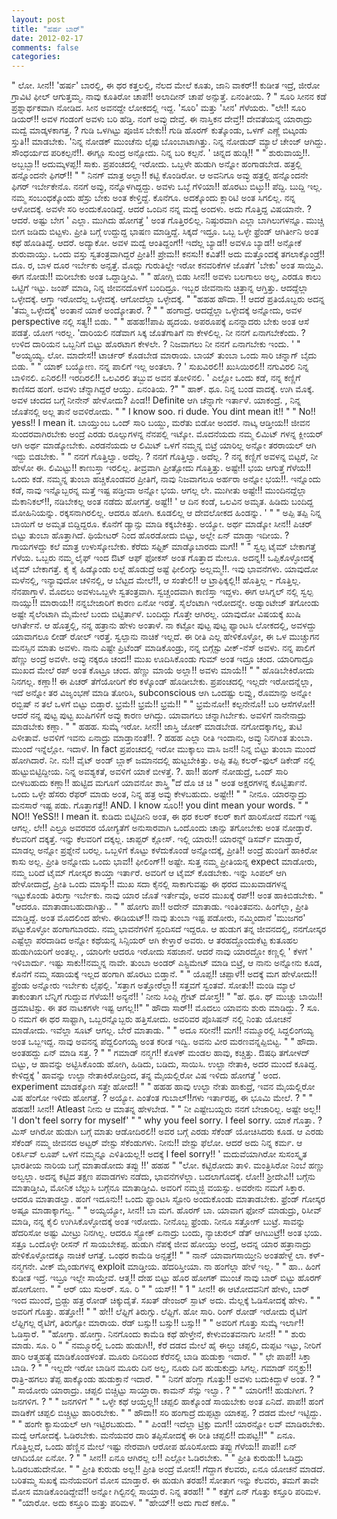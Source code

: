 ```yaml
---
layout: post
title: "ಹರ್ಷ ಬಾರ್"
date: 2012-02-17
comments: false
categories: 
---
```



  " ಲೋ. ಸೀನ!! 'ಹರ್ಷ' ಬಾರಲ್ಲಿ, ಈ ಥರ ಕತ್ತಲಲ್ಲಿ, ನೆಲದ ಮೇಲೆ ಕೂತು, ಜಾನಿ ವಾಕರ್!! ಕುಡೀತ ಇದ್ರೆ, ಜೀರೋ ಗ್ರಾವಿಟಿ ಫೀಲ್ ಆಗುತ್ತಮ್ಮ.  ನಾವು ಕೂತಿರೋ ಚಾಪೆ!! ಅಲಾದೀನ್ ಚಾಪೆ ಅನ್ಸುತ್ತೆ.  ಏನಂತೀಯ. ? " ಸೂರಿ ಸೀನನ ಕಡೆ ಪ್ರಶ್ನಾರ್ಥಕವಾಗಿ ನೋಡಿದ.  ಸೀನ ಅವನದ್ದೇ ಲೋಕದಲ್ಲಿ ಇದ್ದ.   'ಸೂರಿ' ಮತ್ತು 'ಸೀನ' ಗೆಳೆಯರು.   "ಲೇ!! ಸೂರಿ ಡಿಯರ್!! ಅವಳ ಗಂಡಂಗೆ ಅವಳು ಬರಿ ಹೆಡ್ತಿ.  ನಂಗೆ ಅವ್ಳು ದೇವ್ತೆ.  ಈ ನಾಸ್ತಿಕನ ದೇವ್ತೆ!!  ದೇವತೆಯನ್ನ ಯಾರಾದ್ರು ಮದ್ವೆ ಮಾಡ್ಕಳಕಾಗತ್ತ. ? ಗುಡಿ ಒಳಗಿಟ್ಟು ಪೂಜಿಸ ಬೇಕು!! ಗುಡಿ ಹೊರಗ್ ಕುತ್ಕೊಂಡು, ಒಳಗ್ ಎಣ್ಣೆ ಬಿಟ್ಕಂಡು ಸ್ತುತಿ!! ಮಾಡಬೇಕು.  'ನಿನ್ನ ನೋಡಕ್ ಮುಂಚೆನು ಲೈಫು ಬೊಂಬಾಟಾಗಿತ್ತು.  ನಿನ್ನ ನೋಡುದ್ ಮ್ಯಾಲೆ ಚೇಂಜ್ ಆಗಿದ್ದು.  ಸೌಂಧರ್ಯದ ಪರಿಕಲ್ಪನೆ!!.  ಈಗ್ಲೂ ಸುಂದ್ರ ಅನ್ಸೋದು.  ನಿನ್ನ ಬರಿ ಕಲ್ಪನೆ. '  ಚಿನ್ನದ ಹುಡ್ಗಿ!! "  " ಶುರುವಾಯ್ತ!!.  ಅಬ್ಬಬ್ಬಾ!! ಅದುಮ್ಕಳಪ್ಪ!! ಸಾಕು.  ಪ್ರಪಂಚದಲ್ಲಿ ಇರೋದು.  ಒಬ್ಬಳೇ ಹುಡುಗಿ ಅನ್ನೋ ಹಂಗಾಡಬೇಡ.  ಹತ್ರಲ್ಲಿ ಹನ್ನೊಂದನೇ ಫಿಗರ್!! "  " ನಿನಗ್ ಮಾತ್ರ ಅಲ್ಲಾ!! ಕಟ್ಟಿ ಕೊಂಡಿರೋ.  ಆ ಅವನಿಗೂ ಅವ್ಳು ಹತ್ರಲ್ಲಿ ಹನ್ನೊಂದನೇ ಫಿಗರ್ ಇರ್ಬೇಕೇನೊ.  ನನಗೆ ಅವ್ಳು, ನನ್ನೊಳಗಿದ್ದದ್ದು.  ಅವಳು ಒಬ್ಳೆ ಗೆಳಿಯಾ!! ಹೊರಟು ಬಿಟ್ಳು!! ಪೆದ್ದಿ.  ಬುದ್ದಿ ಇಲ್ಲ.  ನಮ್ಮ ಸಂಬಂಧಕ್ಕೊಂದು ಹೆಸ್ರು ಬೇಕು ಅಂತ ಕೇಳ್ತಿದ್ದೆ.  ಕೊನೆಗೂ.  ಅದಕ್ಕೊಂದು ಕ್ಲಾರಿಟಿ ಅಂತ ಸಿಗಲಿಲ್ಲ.  ನನ್ನ ಆಳೋದಕ್ಕೆ.  ಅವಳೇ ಸರಿ ಅಂದುಕೊಂಡಿದ್ದೆ.  ಆದರೆ ಒಂದಿನ ನನ್ನ ಮದ್ವೆ ಅಂದಳು.  ಅದು ಗೊತ್ತಿದ್ದ ವಿಷಯಾನೇ. ? ಆದರೆ.  ಅಷ್ಟು ಬೇಗ ' ಎಲ್ಲಾ.  ಮುಗಿದು ಹೋಗತ್ತೆ ' ಅಂತ ಗೊತ್ತಿರಲಿಲ್ಲ.  ನಿಷ್ಠುರವಾಗಿ ಎಲ್ಲಾ ಬಾಗಿಲುಗಳನ್ನೂ.  ಮುಚ್ಚಿ ಬೀಗ ಜಡಿದು ಬಿಟ್ಟಳು.     ಪ್ರೀತಿ ಬಗ್ಗೆ ಉದ್ದುದ್ದ ಭಾಷಣ ಮಾಡ್ತಿದ್ದೆ.   ಸಿಕ್ಕದೆ ಇದ್ರೂ.  ಒಬ್ಬ ಒಳ್ಳೇ ಫ್ರೆಂಡ್ ಆಗಿರ್ತೀನಿ ಅಂತ ಕಥೆ ಹೊಡಿತಿದ್ದೆ.  ಆದರೆ.  ಅದ್ಯಾಕೋ.  ಅವಳ ಮದ್ವೆ ಆಂತಿದ್ದಂಗೆ!! ಇದೆಲ್ಲ ಬ್ಯಾಡ!! ಅವಳೂ ಬ್ಯಾಡ!!  ಅನ್ಸೋಕೆ ಶುರುವಾಯ್ತು.  ಒಂದು ವಸ್ತು ಸ್ವತಂತ್ರವಾಗಿದ್ದರೆ ಪ್ರೀತಿ!! ಪ್ರೇಮ!! ಕನಸು!! ಕವಿತೆ!! ಅದು ಮತ್ತೊಂದಕ್ಕೆ ತಗಲಾಕ್ಕೊಂಡ್ರೆ!! ದೂ. ರ, ಬಾಳ ದೂರ ಇರ್ಬೇಕು ಅನ್ಸತ್ತೆ.  ಮೊದ್ಲು ಗುರುತಿಲ್ದೇ ಇರೋ ಕನವರಿಕೆಗಳ ಜೊತೆಗೆ 'ಬೇಕು' ಅಂತ ಸಾಯ್ತಿವಿ.  ಈಗ ನೋಡು!! ಮರೀಬೇಕು ಅಂತ ಒದ್ದಾಡ್ತೀವಿ.  "   " ಹೋಗ್ಲಿ ಬಿಡು ಸೀನ!! ಅವಳು ಬಲಗಾಲು ಅಲ್ಲ, ಎರಡೂ ಕಾಲು ಒಟ್ಟಿಗೆ ಇಟ್ಟು.  ಜಂಪ್ ಮಾಡಿ,   ನಿನ್ನ ಜೀವನದೊಳಗೆ ಬಂದಿದ್ರೂ.  ಇಬ್ಬರ ಜೀವನಾನು ಚಿತ್ರಾನ್ನ ಆಗ್ತಿತ್ತು.   ಆದದ್ದೆಲ್ಲಾ ಒಳ್ಳೇದಕ್ಕೆ.  ಆಗ್ತಾ ಇರೋದೆಲ್ಲ ಒಳ್ಳೇದಕ್ಕೆ.   ಆಗೋದೆಲ್ಲಾ ಒಳ್ಳೇದಕ್ಕೆ.  "  "ಹಹಹ ಹೌದಾ. !! ಆದರೆ ಪ್ರತಿಯೊಬ್ಬರು ಅದನ್ನ 'ತಮ್ಮ ಒಳ್ಳೇದಕ್ಕೆ' ಅಂತಾನೆ ಯಾಕೆ ಅಂದ್ಕೋತಾರೆ. ? "  " ಹಂಗಾದ್ರೆ.  ಆದದ್ದೆಲ್ಲಾ ಒಳ್ಳೇದಕ್ಕೆ ಅನ್ನೋದು, ಅವಳ perspective ನಲ್ಲಿ ಸತ್ಯ!! ಬಿಡು. "  " ಹಹಹ!!ಪಾಪಿ ಹೃದಯ.  ಅಪರೂಪಕ್ಕೆ ಏನನ್ನಾದರು ಬೇಕು ಅಂತ ಆಸೆ ಪಡತ್ತೆ.  ಯೋಗ ಇರಲ್ಲ.  'ದಾರಿಯಲಿ ನಡೆವಾಗ ಸಿಕ್ಕ ಜೊತೆಗಾತಿಗೆ ನಾ ಕೇಳಲಿಲ್ಲ.  ನೀ ನನಗೆ ಏನಾಗಬೇಕೆಂದು. ? ಉಳಿದ ದಾರಿಯನ ಒಬ್ಬನಿಗೆ ಬಿಟ್ಟು ಹೊರಟಾಗ ಕೇಳಲೇ. ? ನಿಜವಾಗಲು ನೀ ನನಗೆ ಏನಾಗಬೇಕು ಇಂದು. ' "  "ಅಯ್ಯಯ್ಯ.  ಲೋ.  ಮಾದೇಸ!! ಟಾರ್ಚರ್ ಕೊಡಬೇಡ ಮಾರಾಯ.  ಬಾಯ್ ತುಂಬಾ ಒಂದು ಸಾರಿ ಚನ್ನಾಗ್ ಬೈದು ಬಿಡು. "  " ಯಾಕ್ ಬಯ್ಯೋಣ.  ನನ್ನ ಪಾಲಿಗೆ ಇಲ್ಲ ಅಂತಲಾ. ? ' ಸುಖವಿರಲಿ!! ಖುಸಿಯಿರಲಿ!! ನಗುವಿರಲಿ ನಿನ್ನ ಬಾಳಿನಲಿ.  ಏನಿರಲಿ!! ಇರದಿರಲಿ!! ಒಲವಿರಲಿ ತಬ್ಬುವ ಅವನ ತೋಳಿನಲಿ.  ' ಎಲ್ಲೋ ಒಂದು ಕಡೆ, ನನ್ನ ಕಣ್ಣಿಗೆ ಕಾಣಿಸದ ಹಂಗೆ.  ಅವಳು ಚೆನ್ನಾಗಿದ್ದರೆ ಆಯ್ತು.  ಏನಂತಿಯ. ?"  " ಹಾಕ್.  ಥೂ.  ನಿನ್ನ ಬಂಡ ವಾದಕ್ಕೆ.  ಉಗಿ ಮೊಕ್ಕೆ.  ಅವಳ ಚಂದದ ಬಗ್ಗೆ ನೀನೇನ್ ಹೇಳೋದು? ಪಿಂಡ!! Definite ಆಗಿ ಚೆನ್ನಾಗೇ ಇರ್ತಾಳೆ.  ಯಾಕಂದ್ರೆ. , ನಿನ್ನ ಜೊತೆನಲ್ಲಿ ಅಲ್ಲ ತಾನೆ ಅವಳಿರೋದು.  "  " I know soo. ri dude.  You dint mean it!! "  " No!! yess!! I mean it.  ಬಾಯ್ತುಂಬ ಒಂದ್ ಸಾರಿ ಬಯ್ದು, ಮರೆತು ಬಿಡೋ ಅಂದರೆ.  ನಾಟ್ಕ ಆಡ್ತೀಯ!! ಜೀವನ ಸುಂದರವಾಗಿರಬೇಕು ಅಂದ್ರೆ ಎರಡು ರೂಲ್ಸುಗಳನ್ನ ನೆನಪಲ್ಲಿ ಇಟ್ಕೋ.  ಮೊದನೆಯದು ನಮ್ಮ ಲಿಮಿಟ್ ಗಳನ್ನ ಕ್ಲೀಯರ್ ಆಗಿ ಅರ್ಥ ಮಾಡ್ಕೋಬೇಕು.  ಎರಡನೆಯದು ಆ ಲಿಮಿಟ್ ಒಳಗೆ ನಮ್ಮನ್ನ ಬಿಟ್ರೆ ಯಾರಿಲ್ಲ ಅನ್ನೋ ತರರಾಯಲ್ ಆಗಿ ಇದ್ದು ಬಿಡಬೇಕು.  "  " ನನಗೆ ಗೊತ್ತಿಲ್ವಾ.  ಅದೆಲ್ಲ. ? ನನಗೆ ಗೊತ್ತಿಲ್ವಾ.  ಅದೆಲ್ಲ. ? ನನ್ನ ಕಣ್ಣಿಗೆ ಅವಳನ್ನ ಬಿಟ್ಟರೆ, ನೀ ಹೇಳೋ ಈ.  ಲಿಮಿಟ್ಟು!! ಕಾಣುಸ್ತಾ ಇರಲಿಲ್ಲ.  ತೀವ್ರವಾಗಿ ಪ್ರೀತ್ಸೋದು ಗೊತ್ತಿತ್ತು.  ಅಷ್ಟೇ!!  ಭಯ ಆಗುತ್ತೆ ಗೆಳೆಯ!! ಒಂದು  ಕಡೆ.  ನಮ್ಮನ್ನ ತುಂಬಾ ಹಚ್ಚಿಕೊಂಡವರ ಪ್ರೀತಿಗೆ, ನಾವು ನಿಜವಾಗಲೂ ಅರ್ಹರಾ ಅನ್ನೋ  ಭಯ!!.  ಇನ್ನೊಂದು ಕಡೆ, ನಾವು  ಇನ್ನೊಬ್ಬರನ್ನ ಮತ್ತೆ ಇಷ್ಟ ಪಡ್ತೀವಾ ಅನ್ನೋ ಭಯ.  ಆಗಲ್ಲ ಲೇ.  ಮುಗೀತು ಅಷ್ಟೇ!! ಮುಂದಿನದ್ದೆಲ್ಲಾ ಮೆಕಾನಿಕಲ್!!, ನಡಿಬೇಕಲ್ಲ ಅಂತ ನಡೆದು ಹೋಗತ್ತೆ.  ಅಷ್ಟೆ!! ' ಆ ದಿನ ಕಂಡೆ, ಒಲವಿನ ಅಮೃತ.  ಹಿಡಿದು ಬಂದಿದ್ದ ಮೋಹಿನಿಯನ್ನು.  ರಕ್ಕಸನಾಗಿರಲಿಲ್ಲ.  ಆದರೂ ಹೋಗಿ.  ಕೂಡಲಿಲ್ಲ ಆ ದೇವಲೋಕದ ಹಿಂಡನ್ನು. ' "  " ಅಪ್ಪಿ ತಪ್ಪಿ ನಿನ್ನ ಬಾಯಿಗೆ ಆ ಅಮೃತ ಬಿದ್ದಿದ್ದರೂ.  ಕೊನೆಗೆ ಡ್ಯಾನ್ಸು ಮಾಡಿ ಕಕ್ಕಬೇಕಿತ್ತು.  ಅಯ್ಯೋ.  ಅರ್ಥ ಮಾಡ್ಕೋ ಸೀನ!! ಪಿಚರ್ ಬಿಟ್ಟು ತುಂಬಾ ಹೊತ್ತಾಗಿದೆ.  ಥಿಯೇಟರ್ ನಿಂದ ಹೊರಡೋದು ಬಿಟ್ಟು, ಅಲ್ಲೇ ಏನ್ ಮಾಡ್ತಾ ಇದೀಯ. ? ಗಾಯಗಳದ್ದು ಕಲೆ ಮಾತ್ರ ಉಳುಸ್ಕೋಬೇಕು.  ಕೆರೆದು ಸಫ್ಟಿಕ್ ಮಾಡ್ಕೊಬಾರದು ಮಗ!! "  " ಸ್ವಲ್ಪ ಟೈಮ್ ಬೇಕಾಗತ್ತೆ ಗೆಳೆಯ.  ಒಬ್ಬರು ನಮ್ಮ ಲೈಫ್ ಇಂದ ಔಟ್ ಆಫ್ ಫೋಕಸ್ ಅಂತ ಗೊತ್ತಾದ ಮೇಲೂ.  ಅದನ್ನ!! ಒಪ್ಪಿಕೊಳ್ಳೋದಕ್ಕೆ ಟೈಮ್ ಬೇಕಾಗತ್ತೆ.  ಕೈ ಕೈ ಹಿಡ್ಕೊಂಡು ಲಲ್ಲೆ ಹೊಡುದ್ರೆ ಅಷ್ಟೆ ಫೀಲಿಂಗ್ಸು ಅಲ್ಲಮ್ಮ!!.  ಇವು ಭಾವನೆಗಳು.    ಯಾವುದೋ ಮಳೆನಲ್ಲಿ, ಇನ್ಯಾವುದೋ ಚಳಿನಲ್ಲಿ, ಆ ಬೆಟ್ಟದ ಮೇಲೆ!!, ಆ ಸಂತೇಲಿ!! ಆ ಟ್ರಾಫಿಕ್ಕಲ್ಲಿ!! ಹೊತ್ತಿಲ್ಲ - ಗೊತ್ತಿಲ್ಲ.  ನೆನಪಾಗ್ತಾಳೆ.  ಮೊದಲು ಅವಳುಒಬ್ಬಳೇ ಸ್ವತಂತ್ರವಾಗಿ. ಸ್ವಚ್ಚಂದವಾಗಿ ಕಾಣಿಸ್ತಾ ಇದ್ದಳು.  ಈಗ ಆಸಿಗ್ನಲ್ ನಲ್ಲಿ ಸ್ವಲ್ಪ ನಾಯ್ಸು!! ಮಾರಾಯ!! ನನ್ನಬೇಜಾರಿಗೆ ಕಾರಣ ಏನೋ ಇರತ್ತೆ.  ಸೈಲೆಂಟಾಗಿ ಇರೋದನ್ನೇ.  ಅಡ್ವಾಂಟೇಜ್ ತಗೋಂಡು ಅಷ್ಟೇ ಸೈಲೆಂಟಾಗಿ ಮೈಮೇಲೆ ಬಂದು ಬಿಟ್ಟಿರ್ತಾಳೆ.  ಬಂದಿದ್ದು ಗೊತ್ತೇ ಆಗಿರಲ್ಲ.   ಯಾವುದೋ ವಿಷಯಕ್ಕೆ ಖುಷಿ ಆಗಿರ್ತೇನೆ.  ಆ ಹೊತ್ತಲ್ಲಿ, ನನ್ನ ಹತ್ರಾನು ಹೇಳು ಅಂತಾಳೆ.   ನಾ ಕಟ್ಟೋ ಪುಟ್ಟ ಪುಟ್ಟ ಫ್ಯಾಂಟಸಿ ಲೋಕದಲ್ಲಿ, ಅವಳದ್ದು ಯಾವಾಗಲೂ ಲೀಡ್ ರೋಲ್ ಇರತ್ತೆ.   ಸ್ವಲ್ಪಾನು ನಾಚಿಕೆ ಇಲ್ಲದೆ.  ಈ ರೀತಿ ಎಲ್ಲ ಹೇಳಿಕೊಳ್ಳೋ, ಈ ಒಳ ಮುಚ್ಚುಗನ ಮನಸ್ಸಿನ ಮಾತು ಅವಳು.   ನಾನು ಎಷ್ಟೇ ಪ್ರಿಟೆಂಡ್ ಮಾಡಿಕೊಂಡ್ರು, ನನ್ನ ಬಿಗ್ಗೆಸ್ಟು ವೀಕ್-ನೆಸ್ ಅವಳು.   ನನ್ನ ಪಾಲಿಗೆ ಹೆಣ್ಣು ಅಂದ್ರೆ ಅವಳೇ.  ಅವ್ಳು ನಕ್ಕರೂ ಚಂದ!! ಮುಖ ಊದಿಸಿಕೊಂಡು ಗುಮ್ ಅಂತ ಇದ್ರೂ ಚಂದ.  ಯಾರಿಗಾದ್ರೂ ಮುಖದ ಮೇಲೆ ರಪ್ ಅಂತ ಕೊಟ್ರೂ ಚಂದ.  ಹೆಣ್ಣು ಮಾಯೆ ಅಲ್ಲಾ!! ಅವಳು ಮಾಯೆ!! "  " ಹೊಡಿಬೇಕಿರೋದು ನಿನಗಲ್ಲ.  ಕಣ್ಲಾ!! ಈ ಪಿಚರ್ ತೆಗೆಯೋರಿಗೆ ಕೆರ ಕಳ್ಕೊಂಡ್ ಹೊಡೀಬೇಕು.  ಪ್ರಪಂಚದಲ್ಲಿ ಇಲ್ಲದೇ ಇರೋದನ್ನೆಲ್ಲಾ, ಇದೆ ಅನ್ನೋ ತರ ವಿಜೃಂಭಣೆ ಮಾಡಿ ತೋರಿಸಿ, subconscious ಆಗಿ ಒಂದಷ್ಟು ಲವ್ವು, ರೊಮಾನ್ಸು ಅನ್ನೋ ರಬ್ಬಿಷ್ ನ ತಲೆ ಒಳಗೆ ಬಿಟ್ಟು ಬಿಡ್ತಾರೆ.   ಭ್ರಮೆ!! ಭ್ರಮೆ!! ಭ್ರಮೆ!! "  " ಭ್ರಮೆನೋ!! ಕಲ್ಪನೇನೊ!! ಬರಿ ಆಸೆಗಳೋ!! ಆದರೆ ನನ್ನ ಪುಟ್ಟ ಪುಟ್ಟ ಖುಷಿಗಳಿಗೆ ಅವ್ಳು ಕಾರಣ ಆಗಿದ್ಳು.  ಯಾವಾಗಲು ಚನ್ನಾಗಿರ್ಬೇಕು.  ಅವಳಿಗೆ ನಾನೇನಾದ್ರು ಮಾಡಬೇಕು ಕಣ್ಲಾ. "   " ಹಹಹ.  ಸುಮ್ಕೆ ಇರೋ.  ಸೀನ!! ಜಾಸ್ತಿ ಜೋಕ್ ಮಾಡಬೇಡ.  ನಗೋದಕ್ಕಾಗಲ್ಲ, ತುಟಿ ಎಳೀತಾವೆ.  ಅವಳಿಗೆ ಇವನು ಏನಾದ್ರು ಮಾಡ್ತಾನಂತೆ!!. ? ಹಹಹ ಎಲ್ಲಾ ರೀತಿ ಇಂದಾನು, ಅವ್ಳು ನಿನಗಿಂತ ತುಂಬಾ.  ಮುಂದೆ ಇನ್ನೆಲ್ಲೋ.  ಇದಾಳೆ.  In fact ಪ್ರಪಂಚದಲ್ಲಿ ಇರೋ ಮುಕ್ಕಾಲು ವಾಸಿ ಜನ!! ನಿನ್ನ ಬಿಟ್ಟು ತುಂಬಾ ಮುಂದೆ ಹೋಗಿದಾರೆ.  ನೀ. ನು!! ವೈಟ್ ಅಂಡ್ ಬ್ಲಾಕ್ ಜಮಾನದಲ್ಲಿ ಹುಟ್ಟಬೇಕಿತ್ತು.  ಅಪ್ಪಿ ತಪ್ಪಿ ಕಲರ್-ಫುಲ್ ಡಿಕೇಡ್ ನಲ್ಲಿ ಹುಟ್ಟುಬಿಟ್ಟಿದ್ದೀಯ.  ನಿನ್ನ ಅವಶ್ಯಕತೆ, ಅವಳಿಗೆ ಯಾಕೆ ಬೀಳತ್ತೆ. ?.  ಹಾ!! ಹಂಗ್ ನೋಡುದ್ರೆ, ಒಂದ್ ಸಾರಿ ಬೀಳಬಹುದು ಕಣ್ಲಾ!! ಹುಟ್ಟಿದ ಮಗೂಗೆ ಯಾವನೋ ಶಾಸ್ತ್ರಿ "ದೆ ದೊ ಚ ಚಿ " ಅಂತ ಅಕ್ಷರಗಳನ್ನ ಕೊಟ್ಟಿರ್ತಾನೆ.  ಒಂದು ಒಳ್ಳೇ ಹೆಸರು ರೆಫರ್ ಮಾಡು ಅಂತ, ನಿನ್ನ ಹತ್ರ ಅವ್ಳು ಕೇಳಬಹುದು.  ಅಷ್ಟೇ!! "  " ನೀನೂ.  ಯಾರನ್ನಾದ್ರು ಮನಸಾರೆ ಇಷ್ಟ ಪಡು.  ಗೊತ್ತಾಗತ್ತೆ!! AND.    I know ಸೂರಿ!! you dint mean your words. "  " NO!! YeSS!! I mean it.  ಕುಡಿದು ಬಿಟ್ಟಿದೀನಿ ಅಂತ, ಈ ಥರ ಕಲರ್ ಕಲರ್ ಕಾಗೆ ಹಾರಿಸೋದೆ ನಮಗೆ ಇಷ್ಟ ಆಗಲ್ಲ.  ಲೇ!! ಎಲ್ರೂ ಅವರವರ ಯೋಗ್ಯತೆಗೆ ಅನುಸಾರವಾಗಿ ಒಂದೊಂದು ಚಾನ್ಸು ತಗೋಬೇಕು ಅಂತ ನೋಡ್ತಾರೆ.  ಕೆಲವರಿಗೆ ದಕ್ಕತ್ತೆ.  ಇನ್ನು ಕೆಲವರಿಗೆ ದಕ್ಕಲ್ಲ.  ಚಾಪ್ಟರ್ ಕ್ಲೋಸ್.  ಇಲ್ಲಿ ಯಾರು!! ಯಾರನ್ನ್ ಡಿಸರ್ವ್ ಮಾಡ್ತಾರೆ, ಮಾಡಲ್ಲ ಅನ್ನೋ ಪ್ರಶ್ನೇನೆ ಬರಲ್ಲ.  ಒಬ್ಬಳಿಗೆ ಕೊಟ್ಟು ಕಳೆದುಕೊಂಡೆ ಅನ್ನೋದಕ್ಕೆ, ಪ್ರೀತಿ!! ಅಂದ್ರೆ ಹುಂಡಿಗೆ ಹಾಕಿರೋ ಕಾಸು ಅಲ್ಲ.  ಪ್ರೀತಿ ಅನ್ನೋದು ಒಂದು ಭಾವ!! ಫೀಲಿಂಗ್!! ಅಷ್ಟೇ.  ಸುತ್ತ ನಮ್ಮ ಪ್ರೀತಿಯನ್ನ expect ಮಾಡೋರು, ನಮ್ಮ ಬರಿದೆ ಟೈಮ್ ಗೋಸ್ಕರ ಕಾಯ್ತಾ ಇರ್ತಾರೆ.  ಅವರಿಗೆ ಆ ಟೈಮ್ ಕೊಡಬೇಕು.    ಇನ್ನು ಸಿಂಪಲ್ ಆಗಿ ಹೇಳೋದಾದ್ರೆ, ಪ್ರೀತಿ ಒಂದು ಮಾಸ್ಕು!! ಮುಖ ಸದಾ ಕೈನಲ್ಲಿ ಸಾಕಾಗುವಷ್ಟು ಈ ಥರದ ಮುಖವಾಡಗಳನ್ನ ಇಟ್ಟುಕೊಂಡು ತಿರುಗ್ತಾ ಇರ್ಬೇಕು.  ನಾವು ಯಾರ ಜೊತೆ ಇರ್ತೇವೊ, ಅವರ ಮುಖಕ್ಕೆ ರಪ್!! ಅಂತ ಹಾಕಿಬಿಡಬೇಕು.  "   "ಆದರೂ.  ಮಾತಾಡಾಬಹುದಾಗಿತ್ತು..  "  " ಹೋಗು ಪಾ!! ಅದೇನ್ ಮಾತಾಡು.  ಇಂತಿಂತವನು.  ಹಿಂಗೆಲ್ಲಾ, ಪ್ರೀತಿ ಮಾಡ್ತಿದ್ದೆ.  ಅಂತ ಮೊದಲಿಂದ ಹೇಳು. ಈಡಿಯಟ್!! ನಾವು ತುಂಬಾ ಇಷ್ಟ ಪಡೋರು, ನಮ್ಮಿಂದಾನೆ 'ಮುಜಗರ' ಪಟ್ಟುಕೊಳ್ಳೋ ಹಂಗಾಗಬಾರದು.  ನಮ್ಮ ಭಾವನೆಗಳಿಗೆ ಸ್ಪಂದಿಸದೆ ಇದ್ದರೂ.  ಆ ಹುಡುಗ ತನ್ನ ಜೀವನದಲ್ಲಿ,  ನನಗೋಸ್ಕರ  ಎಷ್ಟೆಲ್ಲಾ ಪರದಾಡಿದ ಅನ್ನೋ ಕಥೆಯನ್ನ ಸಿನ್ಸಿಯರ್ ಆಗಿ ಕೇಳ್ತಾರೆ ಅವರು.  ಆ ತರಹದ್ದೊಂದುಕೆಟ್ಟ ಕುತೂಹಲ ಹುಡುಗಿಯರಿಗೆ ಅಂತಲ್ಲ. , ಯಾರಿಗೇ ಆದರೂ ಇರೋದು ಸಹಜಾನೆ.   ಆದರೆ ನಾವು ಯಾರದ್ದೋ ಕಣ್ಣಲ್ಲಿ ' ಕೆಳಗೆ ' ಇಳಿಬಾರ್ದು.   ಇಷ್ಟು ಸಾಕು!!ನಮ್ಮನ್ನ ನಾವೇ.  ತುಂಬಾ ಅಂಡರ್ ಎಸ್ಟಿಮೇಟ್ ಮಾಡಿ ಬಿಟ್ರೆ,  ಆ ನಾನು ಅನ್ನೋನು ಕೂಡ, ಕೊನೆಗೆ ನಮ್ಮ ಸಹಾಯಕ್ಕೆ ಇಲ್ಲದ ಹಂಗಾಗಿ ಹೊರಟು ಬಿಡ್ತಾನೆ.  "  " ಯೊಪ್ಪ!! ಚಪ್ಪಾಳೆ!! ಅದಕ್ಕೆ ಮಗ ಹೇಳೋದು!! ಫ್ರೆಂಡು ಅನ್ನೋರು ಇರ್ಬೇಕು ಲೈಫಲ್ಲಿ.   'ಸತ್ತಾಗ ಅತ್ತೋರೆಲ್ಲಾ!! ಸತ್ತವಗೆ ಸ್ವಂತವೆ.   ಸೋತು!! ಮಂಡಿ ಮ್ಯಾಲೆ ತಾಕುಂತಾಗ ಬೆನ್ನಿಗೆ ಗುದ್ದುವ ಗೆಳೆಯ!! ಅನ್ಯನೆ!! '  ನೀನು ಸಿಂಪ್ಲಿ ಗ್ರೇಟ್ ದೋಸ್ತ!! "  "ಹೆ.  ಥೂ. ಥ್ ಮುಚ್ಚು ಬಾಯಿ!! ಡ್ರಮಾಟಿಸ್ಟು.  ಈ ತರ ನಾಟಕಗಳೇ ಇಷ್ಟ ಆಗಲ್ಲ!!"     " ಹೌದಾ ಸಾರ್!! ಮೊದಲು ಯಾವನು ಶುರು ಮಾಡಿದ್ದು. ? ಸೂ. ರಿ ನಮಗೆ ಈ ಥರ ಸಾಫ್ಟಾಗಿ, ಒಬ್ಬರನ್ನೊಬ್ಬರು ಹತ್ತಿಸೋದು.  ಅವರಿವರ ಪೊಸಿಷನ್ ನಲ್ಲಿ ನಿಂತು ಯೋಚನೆ ಮಾಡೋದು.  ಇವೆಲ್ಲಾ ಸೂಟ್ ಆಗಲ್ಲ.  ಬೇರೆ ಮಾತಾಡು.  "  " ಅದೂ ಸರೀನೆ!! ಮಗ!! ನಮ್ಮೂರಲ್ಲಿ ಸಿದ್ದಲಿಂಗಯ್ಯ ಅಂತ ಒಬ್ಬಇದ್ದ.  ನಾವು ಅವನನ್ನ ಪೆದ್ದಲಿಂಗಯ್ಯ ಅಂತ ಕರೀತ ಇದ್ವಿ.  ಅವನು ವೀರ ಮರಣವನ್ನಪ್ಪಿಬಿಟ್ಟ.  "  " ಹೌದಾ.  ಅಂತಹದ್ದು ಏನ್ ಮಾಡಿ ಸತ್ತ. ? "  " ಗಮಾಡ್ ನನ್ಮಗ!! ಕೊಳಕ್ ಮಂಡಲ ಹಾವು, ಕಚ್ಚಿತ್ತು.  ಔಷಧಿ ತಗೋಳದ್ ಬಿಟ್ಟು, ಆ ಹಾವನ್ನು ಅಟ್ಟಿಸಿಕೊಂಡು ಹೋಗಿ, ಹಿಡಿದು, ಬಡಿದು, ಸಾಯಿಸಿ.  ಉಲ್ಟಾ ನೇತಾಕಿ, ಅದರ ಮುಂದೆ ಕೂತಿದ್ದ.  ಕೇಳಿದ್ದಕ್ಕೆ ' ಹಾವನ್ನು ಉಲ್ಟಾ ನೇತಾಕಿರೋದ್ರಿಂದ, ತನ್ನ ಮೈಯಲ್ಲಿರೋ ವಿಷ ಇಳಿದು ಹೋಗತ್ತೆ ' ಅಂದ.  experiment ಮಾಡಕ್ಕೋಗಿ ಸತ್ತೇ ಹೋದ!! "  " ಹಹಹ ಹಾವು ಉಲ್ಟಾ ನೇತು ಹಾಕುದ್ರೆ, ಇವನ ಮೈಯಲ್ಲಿರೋ ವಿಷ ಹೆಂಗೋ ಇಳಿದು ಹೋಗತ್ತೆ. ? ಅಯ್ಯೋ.  ಎಂತೆಂತ ಗುಬಾಲ್!!ಗಳು ಇರ್ತಾರಪ್ಪ, ಈ ಭೂಮಿ ಮೇಲೆ. ? "  " ಹಹಹ!! ಸೀನ!! Atleast ನೀನು ಆ ಮಾತನ್ನ ಹೇಳಬೇಡ. "  " ನೀ ಎಷ್ಟೇಬಯ್ದರು ನನಗೆ ಬೇಜಾರಿಲ್ಲ.  ಅಷ್ಟೇ ಅಲ್ಲ!! 'I don't feel sorry for myself' "  " why you feel sorry.  I feel sorry.  ಯಾಕೆ ಗೊತ್ತಾ. ? ಮಿಸ್ ಆಗಿರೋ ಹುಡುಗಿ ಬಗ್ಗೆ ಮಾತು ಆಡೋದಿರಲಿ!! ಅವರ ಬಗ್ಗೆ ಎರಡು ಸೆಕೆಂಡ್ ಯೋಚಿಸಿದರು ಕೂಡ.  ಆ ಎರಡು ಸೆಕೆಂಡ್ ನಮ್ಮ ಜೀವನದ ಅಟ್ಟರ್ ವೇಸ್ಟು ಸೆಕೆಂಡುಗಳು.  ನೀನು!! ವೇಸ್ಟು ಫೆಲೋ.  ಆದರೆ ಅದು ನಿನ್ನ ಕರ್ಮ.  ಆ ರಿಕರ್ಸಿವ್ ಲೂಪ್ ಒಳಗೆ ನಮ್ಮನ್ನೂ ಎಳಿತಿಯಲ್ಲ!! ಅದಕ್ಕೆ I feel sorry!! ' ಮದುವೆಯಾಗಿರೋ ಸುಸಂಸ್ಕೃತ ಭಾರತೀಯ ನಾರಿಯ ಬಗ್ಗೆ ಮಾತಾಡೋದು ತಪ್ಪು !!' ಹಹಹ "  "ಲೋ.  ಕಟ್ಟಿರೋದು ತಾಳಿ.  ಮಂತ್ರಿಸಿರೋ ನಿಂಬೆ ಹಣ್ಣು ಅಲ್ವಲ್ಲಾ.  ಅದನ್ನ ಕಟ್ಟಿದ ತಕ್ಷಣ ಪವಾಡಗಳು ನಡೆದು, ಭಾವನೆಗಳೆಲ್ಲಾ.  ಬದಲಾಗೊದಕ್ಕೆ.  ಲೋ!! ಶ್ರೀದೇವಿ!! ಬಗ್ಗೆನು ಮಾತಾಡ್ತೀವಿ, ಮೋನಿಕ ಬೆಲ್ಲುಸಿ ಬಗ್ಗೆನೂ ಮಾತಾಡ್ತೀವಿ.  ಅವರಿಗೆ ನಮ್ಮಜ್ಜಿ ವಯಸ್ಸು.  ಅವರೇನು ನಮಗೆ ಸಿಕ್ತಾರ.  ಆದರೂ ಮಾತಾಡಲ್ವಾ.  ಹಂಗೆ ಇದೂನು!! ಒಂದು ಫ್ಯಾಂಟಸಿ ಸ್ಟೋರಿ ಅಂದುಕೊಂಡು ಮಾತಾಡಬೇಕು.  ಫ್ರೆಂಡ್ ಗೋಸ್ಕರ ಅಷ್ಟೂ ಮಾಡಾಕ್ಕಾಗಲ್ವ.  "  " ಅಯ್ಯಯ್ಯೋ, ಸೀನ!! ಬಾ ಮಗ.  ಹೊರಗ್ ಬಾ.  ಯಾವಾಗ ಫೋನ್ ಮಾಡುದ್ರು, ರಿಸೀವ್ ಮಾಡಿ,  ನನ್ನ ಕೈಲಿ ಉಗಿಸಿಕೊಳ್ಳೋದಕ್ಕೆ ಅಂತ ಇರೋದು.  ನೀನೊಬ್ಬ ಫ್ರೆಂಡು.  ನೀನೂ ಸತ್ತೋಗ್ ಬುಟ್ರೆ.  ಸಾವನ್ನು ಹೆದರಿಸೋ ಅಷ್ಟು ಮೀಟ್ರು ನಿನಗಿಲ್ಲ.  ಆದರೂ ಸ್ಟ್ರೋಕ್ ಏನಾದ್ರು ಬಂದು, ನ್ಯಾಚುರಲ್ ಡೆತ್ ಆಗಿಬುಟ್ರೆ!! ಅಂತ ಭಯ.  ಸತ್ರೂ ಒಂದೊಳ್ಳೇ ರೀಸನ್ ಗೆ ಸಾಯಬೇಕಪ್ಪ.  ಹುಡುಗಿ ನೆಪಕ್ಕೆ ಜೀವ ಹೋಯ್ತು ಅಂದ್ರೆ, ಅದನ್ನ ಯಾರ ಹತ್ರಾನಾದ್ರು ಹೇಳಿಕೊಳ್ಳೋದಕ್ಕೂ ನಾಚಿಕೆ ಆಗತ್ತೆ.  ಒಂಥರ ಕಾಮೆಡಿ ಅನ್ಸತ್ತೆ!! "  " ನಾನ್ ಯಾವಾಗಸಾಯ್ತೀನಿ ಅಂತಹೇಳ್ದೆ ಲಾ.  ಕಳ್-ನನ್ಮಗನೇ.  ವೀಕ್ ಮೈಂಡುಗಳನ್ನ exploit ಮಾಡ್ತೀಯ.  ಹೆದರಿಸ್ತೀಯಾ.  ನಾ ಹಂಗೆಲ್ಲಾ ಹೇಳೆ ಇಲ್ಲ.  "  " ಹಾ..  ಹಿಂಗೆ ಕುಡೀತ ಇದ್ರೆ.  ಇಬ್ರೂ ಇಲ್ಲೇ ಸಾಯ್ತೇವೆ.  ಆತ್ಮ!! ದೇಹ ಬಿಟ್ಟು ಹೊರ ಹೋಗಕ್ ಮುಂಚೆ ನಾವು ಬಾರ್ ಬಿಟ್ಟು ಹೊರಗ್ ಹೋಗೋಣ.  "  " ಆರ್ ಯು ಸುಅರ್.  ಸೂ. ರಿ "  " ಯಸ್!! "         1           " ಸೀನ!! ಈ ಆಟೋದವನಿಗೆ ಹೇಳು, ಬಾರ್ ಇಂದ ಮುಂದೆ, ಬ್ರಿಡ್ಜು ಹತ್ರ ರೋಡ್ ಚಿಕ್ಕುದೈತೆ.  ಸಖತ್ ಡೇಂಜರ್ ಸ್ಪಾಟ್ ಅದು.  ಮೆಲ್ಲಕ್ಕೆ ಓಡಿಸೋದಕ್ಕೆ ಹೇಳು.  "  " ಅವರಿಗೆ ಗೊತ್ತು.  ಹತ್ತೋ!! "  " ಹೇ!! ಲೆಫ್ಟಿಗೆ ತಿರುಗ್ಸು.  ಲೆಫ್ಟಿಗೆ.  ಹೋ ಸಾರಿ.  ರಿಂಗ್ ರೋಡ್ ಇರೋದು ರೈಟಿಗೆ ಲೆಫ್ಟಿಗಲ್ಲ ರೈಟಿಗೆ, ತಿರುಗ್ಸೋ ಮಾರಾಯ.  ರೆಡ್ ಬಸ್ಸು!! ಬಸ್ಸು!! ಬಸ್ಸು!! "  " ಅವರಿಗೆ ಗೊತ್ತು ಸುಮ್ಕೆ ಇರ್ಲಾ!! ಓಡಿಸ್ತಾರೆ.  "  "ಹೋಗ್ತಾ.  ಹೋಗ್ತಾ.  ನಿನಗೊಂದು ಕಾಮೆಡಿ ಕಥೆ ಹೇಳ್ತೇನೆ, ಕೇಳುವಂತವನಾಗು ಸೀನ!! "  " ಶುರು ಮಾಡು.  ಸೂ. ರಿ "  " ನಮ್ಮೂರಲ್ಲಿ ಒಂದು ಹುಡುಗಿ!!, ಕೆರೆ ದಡದ ಮೇಲೆ ಹೈ ಈಲ್ಡು ಚಪ್ಪಲಿ, ದುಪ್ಪಟ ಇಟ್ಟು, ನೀರಿಗೆ ಹಾರಿ ಆತ್ಮಹತ್ಯೆ ಮಾಡಿಕೊಂಡಳಂತೆ.  ಮೂರು ದಿನದಿಂದ ಕೆರೆನಲ್ಲಿ ಬಾಡಿ ಹುಡುಕ್ತಾ ಇದಾರೆ.  "  " ಛೇ ಪಾಪ!! ಸಿಕ್ತಾ ಬಾಡಿ. ? "  " ಇಲ್ಲದೇ ಇರೋ ಬಾಡಿನ ಮೂರು ದಿನ ಅಲ್ಲ, ನೂರು ದಿನ ಹುಡುಕುದ್ರು ಸಿಗಲ್ಲ.  ಗಮಾಡ್ ನನ್ಮಕ್ಳು!! ರಾತ್ರಿ-ಹಗಲು ತೆಪ್ಪ ಹಾಕ್ಕೊಂಡು ಹುಡುಕ್ತಾನೆ ಇದಾರೆ.  "  " ನಿನಗೆ ಹೆಂಗ್ಲಾ ಗೊತ್ತು!! ಅವಳು ಬದುಕಿದ್ದಾಳೆ ಅಂತ. ? "  " ಸಾಯೋರು ಯಾರಾದ್ರು.  ಚಪ್ಪಲಿ ಬಿಚ್ಚಿಟ್ಟು ಸಾಯ್ತಾರಾ.  ಕಾಮನ್ ಸೆನ್ಸು ಇಲ್ವಾ. ? "  " ಯಾರಿಗೆ!! ಹುಡುಗೀಗ. ? ಜನಗಳಿಗ. ? "  " ಜನಗಳಿಗೆ "  " ಒಳ್ಳೇ ಕಥೆ ಆಯ್ತಲ್ಲ!! ಚಪ್ಪಲಿ ಹಾಕ್ಕೊಂಡೆ ಸಾಯಬೇಕು ಅಂತ ಏನಿದೆ.  ಪಾಪ!! ಹಂಗೆ ವಾಡಿಕೆಗೆ ಚಪ್ಪಲಿ ಬಿಚ್ಚಿಟ್ಟು ಹಾರಿರಬೇಕು. "  " ಹೌದಾ!! ಸರಿ ಹಂಗಾದ್ರೆ ದುಪ್ಪಟ್ಟಾ ಯಾಕಪ್ಪ. ? ದಡದ ಮೇಲೆ ಇಟ್ಟಿದ್ದು.  "  " ಹಂಗೇ ಕ್ಯಾಸುಯಲ್ ಆಗಿ ಇಟ್ಟಿರಬಹುದು. "  " ಪಿಂಡ!! ಇದೆಲ್ಲಾ ಟ್ರಿಕ್ಸು ಮಗ!! ಯಾರನ್ನೋ ಲವ್ ಮಾಡಿರಬೇಕು.  ಮದ್ವೆ ಆಗೋದಕ್ಕೆ.  ಓಡಿರಬೇಕು.  ಮನೆಯವರ ದಾರಿ ತಪ್ಪಿಸೋದಕ್ಕೆ ಈ ರೀತಿ ಚಪ್ಪಲಿ!! ದುಪಟ್ಟ!!"  " ಏನೂ.  ಗೊತ್ತಿಲ್ಲದೆ, ಒಂದು ಹೆಣ್ಣಿನ ಮೇಲೆ ಇಷ್ಟು ನೇರವಾಗಿ ಆರೋಪ ಹೊರಿಸೋದು ತಪ್ಪು ಗೆಳೆಯ!! ಪಾಪ!! ಏನ್ ಆಗಿದಿಯೋ ಏನೋ. ? "  " ಸೀನ!! ಏನೂ ಆಗಿರಲ್ಲ ಲ!! ಎಲ್ಲೋ ಓಡಿರಬೇಕು.  "  " ಪ್ರೀತಿ ಕುರುಡು!! ಓಡಿದ್ರು ಓಡಿರಬಹುದೇನೋ.  "  " ಪ್ರೀತಿ ಕುರುಡು ಅಲ್ಲ!! ಪ್ರೀತಿ ಅಂದ್ರೆ ಮೋಸ!! ಗೆದ್ದಾಗ ಕೆಲವರು, ಏನೂ ಯೋಚನೆ ಮಾಡದೆ.  ಬರಿತಮ್ಮ ಸುಖಕ್ಕೆ ಮನೆಯವರಿಗೆ ಮೋಸ ಮಾಡ್ತಾರೆ.  ಈ ಹುಡುಗಿ ತರಹ!!  ಸೋತಾಗ ಇನ್ನು ಕೆಲವರು, ತಮಗೆ ತಾವೇ ಮೋಸ ಮಾಡಿಕೊಂಡಿದ್ದೇವೆ!! ಅನ್ನೋ ಗಿಲ್ಟಿನಲ್ಲಿ ಸಾಯ್ತಾರೆ.  ನಿನ್ನ ತರಹ!! "  " ಕತ್ತೆಗೆ ಏನ್ ಗೊತ್ತು ಕಸ್ತೂರಿ ಪರಿಮಳ.  "  "ಯಾರೋ.  ಅದು ಕಸ್ತೂರಿ ಮತ್ತು ಪರಿಮಳ. "  "ಹೇಯ್!! ಅದು ಗಾದೆ ಕಣೊ. "
